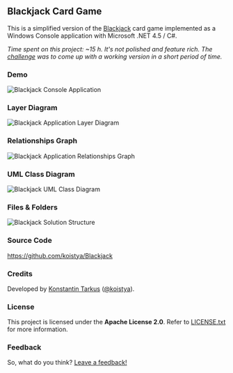 ## Blackjack Card Game

This is a simplified version of the [Blackjack](http://en.wikipedia.org/wiki/Blackjack) card game implemented as a
Windows Console application with Microsoft .NET 4.5 / C#.

*Time spent on this project: ~15 h. It's not polished and feature rich. The [challenge](https://twitter.com/koistya/status/416285409484607490) was to come up
with a working version in a short period of time.*

### Demo

![Blackjack Console Application](http://i.imgur.com/sb2aj6G.gif)

### Layer Diagram

![Blackjack Application Layer Diagram](http://i.imgur.com/jUPXFB3.png)

### Relationships Graph

![Blackjack Application Relationships Graph](http://i.imgur.com/hmXD7FI.png)

### UML Class Diagram

![Blackjack UML Class Diagram](http://i.imgur.com/OwhtYDy.png)

### Files & Folders

![Blackjack Solution Structure](http://i.imgur.com/yyMIhtv.png)

### Source Code

https://github.com/koistya/Blackjack

### Credits

Developed by [Konstantin Tarkus](http://tarkus.me) ([@koistya](https://twitter.com/koistya)).

### License

This project is licensed under the **Apache License 2.0**. Refer to [LICENSE.txt](https://github.com/koistya/Blackjack/blob/master/LICENSE.txt) for more information.

### Feedback

So, what do you think? [Leave a feedback!](https://github.com/koistya/Blackjack/issues/new?labels[]=feedback)
